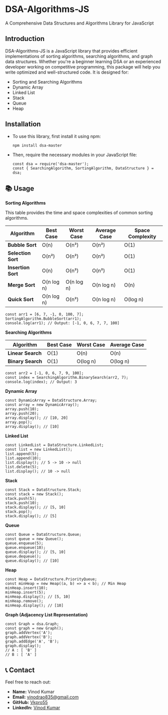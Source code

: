 # DSA-Algorithms-JS

A Comprehensive Data Structures and Algorithms Library for JavaScript

## Introduction

DSA-Algorithms-JS is a JavaScript library that provides efficient implementations of sorting algorithms, searching algorithms, and graph data structures. Whether you're a beginner learning DSA or an experienced developer working on competitive programming, this package will help you write optimized and well-structured code. It is designed for:

- Sorting and Searching Algorithms
- Dynamic Array
- Linked List
- Stack
- Queue
- Heap

## Installation

- To use this library, first install it using npm:

  ```
  npm install dsa-master
  ```

- Then, require the necessary modules in your JavaScript file:

  ```
  const dsa = require('dsa-master');
  const { SearchingAlgorithm, SortingAlgorithm, DataStructure } = dsa;
  ```

## 📚 Usage

**Sorting Algorithms**

This table provides the time and space complexities of common sorting algorithms.

| Algorithm          | Best Case  | Worst Case | Average Case | Space Complexity |
| ------------------ | ---------- | ---------- | ------------ | ---------------- |
| **Bubble Sort**    | O(n)       | O(n²)      | O(n²)        | O(1)             |
| **Selection Sort** | O(n²)      | O(n²)      | O(n²)        | O(1)             |
| **Insertion Sort** | O(n)       | O(n²)      | O(n²)        | O(1)             |
| **Merge Sort**     | O(n log n) | O(n log n) | O(n log n)   | O(n)             |
| **Quick Sort**     | O(n log n) | O(n²)      | O(n log n)   | O(log n)         |

```
const arr1 = [6, 7, -1, 0, 100, 7];
SortingAlgorithm.BubbleSort(arr1);
console.log(arr1); // Output: [-1, 0, 6, 7, 7, 100]
```

**Searching Algorithms**

| Algorithm         | Best Case | Worst Case | Average Case |
| ----------------- | --------- | ---------- | ------------ |
| **Linear Search** | O(1)      | O(n)       | O(n)         |
| **Binary Search** | O(1)      | O(log n)   | O(log n)     |

```
const arr2 = [-1, 0, 6, 7, 9, 100];
const index = SearchingAlgorithm.BinarySearch(arr2, 7);
console.log(index); // Output: 3
```

**Dynamic Array**

```
const DynamicArray = DataStructure.Array;
const array = new DynamicArray();
array.push(10);
array.push(20);
array.display(); // [10, 20]
array.pop();
array.display(); // [10]
```

**Linked List**

```
const LinkedList = DataStructure.LinkedList;
const list = new LinkedList();
list.append(5);
list.append(10);
list.display(); // 5 -> 10 -> null
list.delete(5);
list.display(); // 10 -> null
```

**Stack**

```
const Stack = DataStructure.Stack;
const stack = new Stack();
stack.push(5);
stack.push(10);
stack.display(); // [5, 10]
stack.pop();
stack.display(); // [5]
```

**Queue**

```
const Queue = DataStructure.Queue;
const queue = new Queue();
queue.enqueue(5);
queue.enqueue(10);
queue.display(); // [5, 10]
queue.dequeue();
queue.display(); // [10]
```

**Heap**

```
const Heap = DataStructure.PriorityQueue;
const minHeap = new Heap((a, b) => a < b); // Min Heap
minHeap.insert(10);
minHeap.insert(5);
minHeap.display(); // [5, 10]
minHeap.remove();
minHeap.display(); // [10]
```

**Graph (Adjacency List Representation)**

```
const Graph = dsa.Graph;
const graph = new Graph();
graph.addVertex('A');
graph.addVertex('B');
graph.addEdge('A', 'B');
graph.display();
// A : [ 'B' ]
// B : [ 'A' ]
```

## 📞 Contact

Feel free to reach out:

- **Name:** Vinod Kumar
- **Email:** [vinodrao835@gmail.com](mailto:vinodrao835@gmail.com)
- **GitHub:** [Vkpro55](https://github.com/Vkpro55)
- **LinkedIn:** [Vinod Kumar](https://www.linkedin.com/in/vinod-kumar057/)
